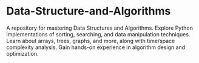 # Data-Structure-and-Algorithms
A repository for mastering Data Structures and Algorithms. Explore Python implementations of sorting, searching, and data manipulation techniques. Learn about arrays, trees, graphs, and more, along with time/space complexity analysis. Gain hands-on experience in algorithm design and optimization.

